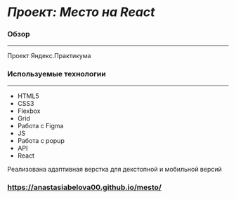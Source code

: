 # _Проект: Место на React_

### Обзор

---

Проект Яндекс.Практикума

### Используемые технологии

---

- HTML5
- CSS3
- Flexbox
- Grid
- Работа с Figma
- JS
- Работа с popup
- API
- React

Реализована адаптивная верстка для декстопной и мобильной версий

### https://anastasiabelova00.github.io/mesto/
